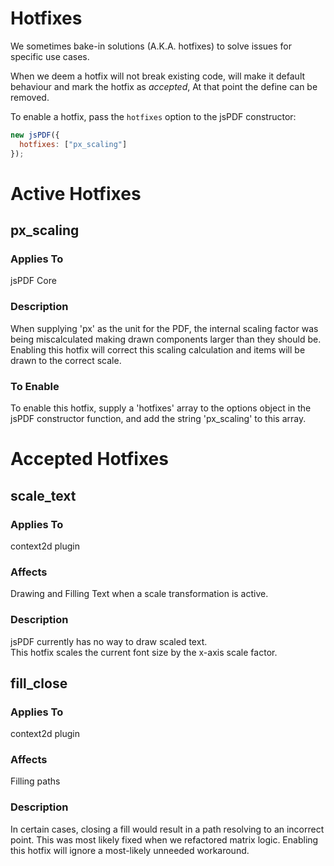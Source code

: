 # Hotfixes

We sometimes bake-in solutions (A.K.A. hotfixes) to solve issues for specific use cases.

When we deem a hotfix will not break existing code,
will make it default behaviour and mark the hotfix as _accepted_,
At that point the define can be removed.

To enable a hotfix, pass the `hotfixes` option to the jsPDF constructor:

```js
new jsPDF({
  hotfixes: ["px_scaling"]
});
```

# Active Hotfixes

## px_scaling

### Applies To

jsPDF Core

### Description

When supplying 'px' as the unit for the PDF, the internal scaling factor was being miscalculated making drawn components
larger than they should be. Enabling this hotfix will correct this scaling calculation and items will be drawn to the
correct scale.

### To Enable

To enable this hotfix, supply a 'hotfixes' array to the options object in the jsPDF constructor function, and add the
string 'px_scaling' to this array.

# Accepted Hotfixes

## scale_text

### Applies To

context2d plugin

### Affects

Drawing and Filling Text when a scale transformation is active.

### Description

jsPDF currently has no way to draw scaled text.  
This hotfix scales the current font size by the x-axis scale factor.

## fill_close

### Applies To

context2d plugin

### Affects

Filling paths

### Description

In certain cases, closing a fill would result in a path resolving to an incorrect point.
This was most likely fixed when we refactored matrix logic. Enabling this hotfix will ignore a most-likely unneeded workaround.
